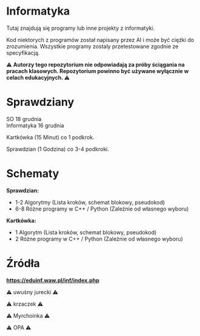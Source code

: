 # Informatyka
Tutaj znajdują się programy lub inne projekty z informatyki.

Kod niektorych z programów został napisany przez AI i może być ciężki do zrozumienia. Wszystkie programy zostaly przetestowane zgodnie ze specyfikacją. <br>

:warning: **Autorzy tego repozytorium nie odpowiadają za próby ściągania na pracach klasowych. Repozytorium powinno być używane wyłącznie w celach edukacyjnych. :warning:**
# Sprawdziany

SO 18 grudnia <br>
Informatyka 16 grudnia 

Kartkówka (15 Minut) co 1 podkrok. <br>

Sprawdzian (1 Godzina) co 3-4 podkroki.

# Schematy

**Sprawdzian:**
- 1-2 Algorytmy (Lista kroków, schemat blokowy, pseudokod)
- 6-8 Różne programy w C++ / Python (Zależnie od własnego wyboru)

**Kartkówka:**
- 1 Algorytm (Lista kroków, schemat blokowy, pseudokod)
- 2 Różne programy w C++ / Python (Zależnie od własnego wyboru)

# Źródła
**https://eduinf.waw.pl/inf/index.php**

:warning: uwuśny jurecki :warning:

:warning: krzaczek :warning:

:warning: Myrchoinka :warning:

:warning: OPA :warning:

